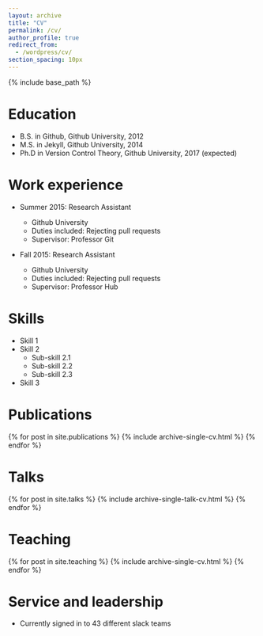 ```yaml
---
layout: archive
title: "CV"
permalink: /cv/
author_profile: true
redirect_from:
  - /wordpress/cv/
section_spacing: 10px
---
```


{% include base_path %}

Education
======
* B.S. in Github, Github University, 2012
* M.S. in Jekyll, Github University, 2014
* Ph.D in Version Control Theory, Github University, 2017 (expected)

<p style="height:{{ page.section_spacing }}"> </p>

Work experience
======
* Summer 2015: Research Assistant
  * Github University
  * Duties included: Rejecting pull requests
  * Supervisor: Professor Git

* Fall 2015: Research Assistant
  * Github University
  * Duties included: Rejecting pull requests
  * Supervisor: Professor Hub
  
<p style="height:{{ page.section_spacing }}"> </p>

Skills
======
* Skill 1
* Skill 2
  * Sub-skill 2.1
  * Sub-skill 2.2
  * Sub-skill 2.3
* Skill 3

<p style="height:{{ page.section_spacing }}"> </p>

Publications
======
  {% for post in site.publications %}
    {% include archive-single-cv.html %}
  {% endfor %}
  
<p style="height:{{ page.section_spacing }}"> </p>

Talks
======
  {% for post in site.talks %}
    {% include archive-single-talk-cv.html %}
  {% endfor %}
  
<p style="height:{{ page.section_spacing }}"> </p>

Teaching
======
  {% for post in site.teaching %}
    {% include archive-single-cv.html %}
  {% endfor %}
  
<p style="height:{{ page.section_spacing }}"> </p>

Service and leadership
======
* Currently signed in to 43 different slack teams
